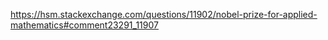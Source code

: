 https://hsm.stackexchange.com/questions/11902/nobel-prize-for-applied-mathematics#comment23291_11907